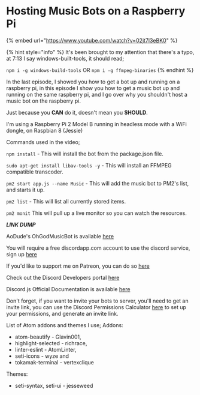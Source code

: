 # Hosting Music Bots on a Raspberry Pi

{% embed url="https://www.youtube.com/watch?v=02jt7l3eBK0" %}

{% hint style="info" %}
It's been brought to my attention that there's a typo, at 7:13 I say windows-built-tools, it should read;

`npm i -g windows-build-tools` OR `npm i -g ffmpeg-binaries`
{% endhint %}

In the last episode, I showed you how to get a bot up and running on a raspberry pi, in this episode I show you how to get a music bot up and running on the same raspberry pi, and I go over why you shouldn't host a music bot on the raspberry pi.

Just because you **CAN** do it, doesn't mean you **SHOULD**.

I'm using a Raspberry Pi 2 Model B running in headless mode with a WiFi dongle, on Raspbian 8 \(Jessie\)

Commands used in the video;

`npm install` - This will install the bot from the package.json file.

`sudo apt-get install libav-tools -y` - This will install an FFMPEG compatible transcoder.

`pm2 start app.js --name Music` - This will add the music bot to PM2's list, and starts it up.

`pm2 list` - This will list all currently stored items.

`pm2 monit` This will pull up a live monitor so you can watch the resources.

_**LINK DUMP**_

AoDude's OhGodMusicBot is available [here](https://github.com/bdistin/OhGodMusicBot)

You will require a free discordapp.com account to use the discord service, sign up [here](https://discordapp.com/hypesquad?ref=PYisfiCTRf)

If you'd like to support me on Patreon, you can do so [here](https://www.patreon.com/anidiotsguide)

Check out the Discord Developers portal [here](https://discordapp.com/developers/docs/intro)

Discord.js Official Documentation is available [here](https://discord.js.org/#!/)

Don't forget, if you want to invite your bots to server, you'll need to get an invite link, you can use the Discord Permissions Calculator [here](https://finitereality.github.io/permissions/?v=0) to set up your permissions, and generate an invite link.

List of Atom addons and themes I use; Addons:

* atom-beautify - Glavin001,
* highlight-selected - richrace,
* linter-eslint - AtomLinter,
* seti-icons - wyze and
* tokamak-terminal - vertexclique

Themes:

* seti-syntax, seti-ui - jesseweed

